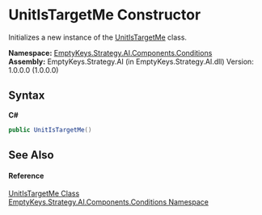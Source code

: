 # UnitIsTargetMe Constructor 
 

Initializes a new instance of the <a href="T_EmptyKeys_Strategy_AI_Components_Conditions_UnitIsTargetMe">UnitIsTargetMe</a> class.

**Namespace:**&nbsp;<a href="N_EmptyKeys_Strategy_AI_Components_Conditions">EmptyKeys.Strategy.AI.Components.Conditions</a><br />**Assembly:**&nbsp;EmptyKeys.Strategy.AI (in EmptyKeys.Strategy.AI.dll) Version: 1.0.0.0 (1.0.0.0)

## Syntax

**C#**<br />
``` C#
public UnitIsTargetMe()
```


## See Also


#### Reference
<a href="T_EmptyKeys_Strategy_AI_Components_Conditions_UnitIsTargetMe">UnitIsTargetMe Class</a><br /><a href="N_EmptyKeys_Strategy_AI_Components_Conditions">EmptyKeys.Strategy.AI.Components.Conditions Namespace</a><br />